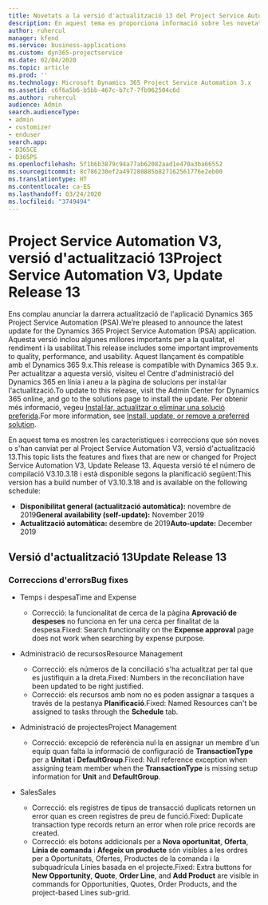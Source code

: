 ```yaml
---
title: Novetats a la versió d'actualització 13 del Project Service Automation, V3
description: En aquest tema es proporciona informació sobre les novetats a la versió d'actualització 13 del Project Service Automation, V3.
author: ruhercul
manager: kfend
ms.service: business-applications
ms.custom: dyn365-projectservice
ms.date: 02/04/2020
ms.topic: article
ms.prod: ''
ms.technology: Microsoft Dynamics 365 Project Service Automation 3.x
ms.assetid: c6f6a5b6-b5bb-467c-b7c7-7fb962504c6d
ms.author: ruhercul
audience: Admin
search.audienceType:
- admin
- customizer
- enduser
search.app:
- D365CE
- D365PS
ms.openlocfilehash: 5f1b6b3879c94a77ab62082aad1e470a3ba66552
ms.sourcegitcommit: 8c786230ef2a497280885b827162561776e2eb00
ms.translationtype: HT
ms.contentlocale: ca-ES
ms.lasthandoff: 03/24/2020
ms.locfileid: "3749494"
---
```

# <a name="project-service-automation-v3-update-release-13"></a><span data-ttu-id="0b819-103">Project Service Automation V3, versió d'actualització 13</span><span class="sxs-lookup"><span data-stu-id="0b819-103">Project Service Automation V3, Update Release 13</span></span>
<span data-ttu-id="0b819-104">Ens complau anunciar la darrera actualització de l'aplicació Dynamics 365 Project Service Automation (PSA).</span><span class="sxs-lookup"><span data-stu-id="0b819-104">We’re pleased to announce the latest update for the Dynamics 365 Project Service Automation (PSA) application.</span></span> <span data-ttu-id="0b819-105">Aquesta versió inclou algunes millores importants per a la qualitat, el rendiment i la usabilitat.</span><span class="sxs-lookup"><span data-stu-id="0b819-105">This release includes some important improvements to quality, performance, and usability.</span></span> <span data-ttu-id="0b819-106">Aquest llançament és compatible amb el Dynamics 365 9.x.</span><span class="sxs-lookup"><span data-stu-id="0b819-106">This release is compatible with Dynamics 365 9.x.</span></span> <span data-ttu-id="0b819-107">Per actualitzar a aquesta versió, visiteu el Centre d'administració del Dynamics 365 en línia i aneu a la pàgina de solucions per instal·lar l'actualització.</span><span class="sxs-lookup"><span data-stu-id="0b819-107">To update to this release, visit the Admin Center for Dynamics 365 online, and go to the solutions page to install the update.</span></span> <span data-ttu-id="0b819-108">Per obtenir més informació, vegeu [Instal·lar, actualitzar o eliminar una solució preferida](https://docs.microsoft.com/power-platform/admin/install-remove-preferred-solution).</span><span class="sxs-lookup"><span data-stu-id="0b819-108">For more information, see [Install, update, or remove a preferred solution](https://docs.microsoft.com/power-platform/admin/install-remove-preferred-solution).</span></span>

<span data-ttu-id="0b819-109">En aquest tema es mostren les característiques i correccions que són noves o s'han canviat per al Project Service Automation V3, versió d'actualització 13.</span><span class="sxs-lookup"><span data-stu-id="0b819-109">This topic lists the features and fixes that are new or changed for Project Service Automation V3, Update Release 13.</span></span> <span data-ttu-id="0b819-110">Aquesta versió té el número de compilació V3.10.3.18 i està disponible segons la planificació següent:</span><span class="sxs-lookup"><span data-stu-id="0b819-110">This version has a build number of V3.10.3.18 and is available on the following schedule:</span></span>

- <span data-ttu-id="0b819-111">**Disponibilitat general (actualització automàtica):** novembre de 2019</span><span class="sxs-lookup"><span data-stu-id="0b819-111">**General availability (self-update):** November 2019</span></span>
- <span data-ttu-id="0b819-112">**Actualització automàtica:** desembre de 2019</span><span class="sxs-lookup"><span data-stu-id="0b819-112">**Auto-update:** December 2019</span></span>


## <a name="update-release-13"></a><span data-ttu-id="0b819-113">Versió d'actualització 13</span><span class="sxs-lookup"><span data-stu-id="0b819-113">Update Release 13</span></span> 

### <a name="bug-fixes"></a><span data-ttu-id="0b819-114">Correccions d'errors</span><span class="sxs-lookup"><span data-stu-id="0b819-114">Bug fixes</span></span>

- <span data-ttu-id="0b819-115">Temps i despesa</span><span class="sxs-lookup"><span data-stu-id="0b819-115">Time and Expense</span></span>

     - <span data-ttu-id="0b819-116">Correcció: la funcionalitat de cerca de la pàgina **Aprovació de despeses** no funciona en fer una cerca per finalitat de la despesa.</span><span class="sxs-lookup"><span data-stu-id="0b819-116">Fixed: Search functionality on the **Expense approval** page does not work when searching by expense purpose.</span></span>

- <span data-ttu-id="0b819-117">Administració de recursos</span><span class="sxs-lookup"><span data-stu-id="0b819-117">Resource Management</span></span>

     - <span data-ttu-id="0b819-118">Correcció: els números de la conciliació s'ha actualitzat per tal que es justifiquin a la dreta.</span><span class="sxs-lookup"><span data-stu-id="0b819-118">Fixed: Numbers in the reconciliation have been updated to be right justified.</span></span>
     - <span data-ttu-id="0b819-119">Correcció: els recursos amb nom no es poden assignar a tasques a través de la pestanya **Planificació**.</span><span class="sxs-lookup"><span data-stu-id="0b819-119">Fixed: Named Resources can't be assigned to tasks through the **Schedule** tab.</span></span>

- <span data-ttu-id="0b819-120">Administració de projectes</span><span class="sxs-lookup"><span data-stu-id="0b819-120">Project Management</span></span>

     - <span data-ttu-id="0b819-121">Correcció: excepció de referència nul·la en assignar un membre d'un equip quan falta la informació de configuració de **TransactionType** per a **Unitat** i **DefaultGroup**.</span><span class="sxs-lookup"><span data-stu-id="0b819-121">Fixed: Null reference exception when assigning team member when the **TransactionType** is missing setup information for **Unit** and **DefaultGroup**.</span></span>

- <span data-ttu-id="0b819-122">Sales</span><span class="sxs-lookup"><span data-stu-id="0b819-122">Sales</span></span>

     - <span data-ttu-id="0b819-123">Correcció: els registres de tipus de transacció duplicats retornen un error quan es creen registres de preu de funció.</span><span class="sxs-lookup"><span data-stu-id="0b819-123">Fixed: Duplicate transaction type records return an error when role price records are created.</span></span>
     - <span data-ttu-id="0b819-124">Correcció: els botons addicionals per a **Nova oportunitat**, **Oferta**, **Línia de comanda** i **Afegeix un producte** són visibles a les ordres per a Oportunitats, Ofertes, Productes de la comanda i la subquadrícula Línies basada en el projecte.</span><span class="sxs-lookup"><span data-stu-id="0b819-124">Fixed: Extra buttons for **New Opportunity**, **Quote**, **Order Line**, and **Add Product** are visible in commands for Opportunities, Quotes, Order Products, and the project-based Lines sub-grid.</span></span>


